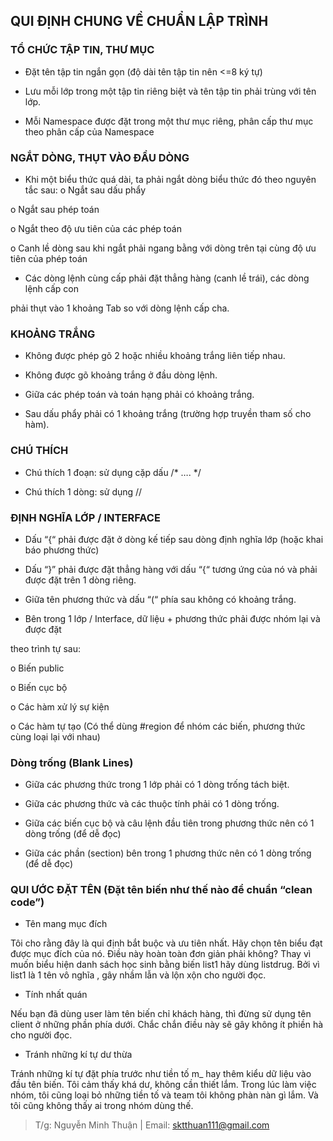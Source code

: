 ## QUI ĐỊNH CHUNG VỀ CHUẨN LẬP TRÌNH
### TỔ CHỨC TẬP TIN, THƯ MỤC
- Đặt tên tập tin ngắn gọn (độ dài tên tập tin nên <=8 ký tự)

- Lưu mỗi lớp trong một tập tin riêng biệt và tên tập tin phải trùng với tên lớp.

- Mỗi Namespace được đặt trong một thư mục riêng, phân cấp thư mục theo phân cấp
 của Namespace
### NGẮT DÒNG, THỤT VÀO ĐẦU DÒNG
- Khi một biểu thức quá dài, ta phải ngắt dòng biểu thức đó theo nguyên tắc sau:
o Ngắt sau dấu phẩy

o Ngắt sau phép toán

o Ngắt theo độ ưu tiên của các phép toán

o Canh lề dòng sau khi ngắt phải ngang bằng với dòng trên tại cùng độ ưu tiên 
của phép toán
- Các dòng lệnh cùng cấp phải đặt thẳng hàng (canh lề trái), các dòng lệnh cấp con

phải thụt vào 1 khoảng Tab so với dòng lệnh cấp cha.
### KHOẢNG TRẮNG
- Không được phép gõ 2 hoặc nhiều khoảng trắng liên tiếp nhau.

- Không được gõ khoảng trắng ở đầu dòng lệnh.

- Giữa các phép toán và toán hạng phải có khoảng trắng.

- Sau dấu phẩy phải có 1 khoảng trắng (trường hợp truyền tham số cho hàm).
### CHÚ THÍCH

- Chú thích 1 đoạn: sử dụng cặp dấu /* …. */

- Chú thích 1 dòng: sử dụng //
### ĐỊNH NGHĨA LỚP / INTERFACE

- Dấu “{“ phải được đặt ở dòng kế tiếp sau dòng định nghĩa lớp (hoặc khai báo phương
thức)

- Dấu “}” phải được đặt thẳng hàng với dấu “{“ tương ứng của nó và phải được đặt
trên 1 dòng riêng.

- Giữa tên phương thức và dấu “(“ phía sau không có khoảng trắng.

- Bên trong 1 lớp / Interface, dữ liệu + phương thức phải được nhóm lại và được đặt

theo trình tự sau:

o Biến public

o Biến cục bộ

o Các hàm xử lý sự kiện

o Các hàm tự tạo
(Có thể dùng #region để nhóm các biến, phương thức cùng loại lại với nhau)
### Dòng trống (Blank Lines)

- Giữa các phương thức trong 1 lớp phải có 1 dòng trống tách biệt.

- Giữa các phương thức và các thuộc tính phải có 1 dòng trống.

- Giữa các biến cục bộ và câu lệnh đầu tiên trong phương thức nên có 1 dòng
trống (để dễ đọc)

- Giữa các phần (section) bên trong 1 phương thức nên có 1 dòng trống (để dễ
đọc)
### QUI ƯỚC ĐẶT TÊN (Đặt tên biến như thế nào để chuẩn “clean code”)

* Tên mang mục đích
        

Tôi cho rằng đây là qui định bắt buộc và ưu tiên nhất. Hãy chọn tên biểu đạt được mục đích của nó. Điều này hoàn toàn đơn giản phải không? 
Thay vì muốn biểu hiện danh sách học sinh bằng biến list1 hãy dùng listdrug. Bởi vì list1 là 1 tên vô nghĩa , gây nhầm lẫn và lộn xộn cho người đọc.
* Tính nhất quán
         

Nếu bạn đã dùng user làm tên biến chỉ khách hàng, thì đừng sử dụng tên client ở những phần phía dưới. Chắc chắn điều này sẽ gây không ít phiền hà cho người đọc.


* Tránh những kí tự dư thừa
        

Tránh những kí tự đặt phía trước như tiền tố m_ hay thêm kiểu dữ liệu vào đầu tên biến. Tôi cảm thấy khá dư, không cần thiết lắm. 
       Trong lúc làm việc nhóm, tôi cũng loại bỏ những tiền tố và team tôi không phàn nàn gì lắm. Và tôi cũng không thấy ai trong nhóm dùng thế.     

> T/g: Nguyễn Minh Thuận | Email: sktthuan111@gmail.com
